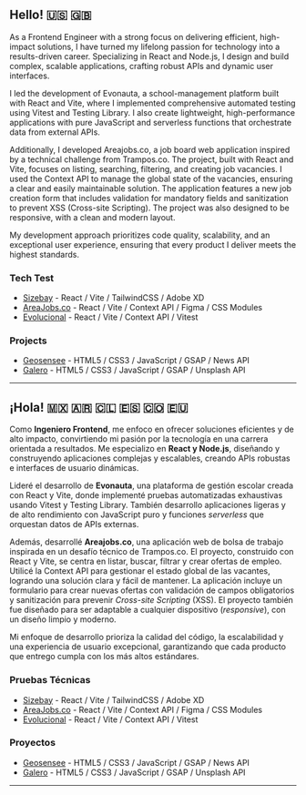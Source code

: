 ## Hello! 🇺🇸 🇬🇧

As a Frontend Engineer with a strong focus on delivering efficient, high-impact solutions, I have turned my lifelong passion for technology into a results-driven career. Specializing in React and Node.js, I design and build complex, scalable applications, crafting robust APIs and dynamic user interfaces.

I led the development of Evonauta, a school-management platform built with React and Vite, where I implemented comprehensive automated testing using Vitest and Testing Library. I also create lightweight, high-performance applications with pure JavaScript and serverless functions that orchestrate data from external APIs.

Additionally, I developed Areajobs.co, a job board web application inspired by a technical challenge from Trampos.co. The project, built with React and Vite, focuses on listing, searching, filtering, and creating job vacancies. I used the Context API to manage the global state of the vacancies, ensuring a clear and easily maintainable solution. The application features a new job creation form that includes validation for mandatory fields and sanitization to prevent XSS (Cross-site Scripting). The project was also designed to be responsive, with a clean and modern layout.

My development approach prioritizes code quality, scalability, and an exceptional user experience, ensuring that every product I deliver meets the highest standards.


### Tech Test

- [Sizebay](https://github.com/joaovmleite/sizebay-teste-tecnico) - React / Vite / TailwindCSS / Adobe XD
- [AreaJobs.co](https://github.com/joaovmleite/areajobs.co) - React / Vite / Context API / Figma / CSS Modules
- [Evolucional](https://github.com/joaovmleite/evolucional-teste-tecnico) - React / Vite / Context API / Vitest

### Projects

- [Geosensee](https://geosensee.netlify.app/) - HTML5 / CSS3 / JavaScript / GSAP / News API
- [Galero](https://galero.netlify.app/) - HTML5 / CSS3 / JavaScript / GSAP / Unsplash API


---

## ¡Hola! 🇲🇽 🇦🇷 🇨🇱 🇪🇸 🇨🇴 🇪🇺

Como **Ingeniero Frontend**, me enfoco en ofrecer soluciones eficientes y de alto impacto, convirtiendo mi pasión por la tecnología en una carrera orientada a resultados. Me especializo en **React y Node.js**, diseñando y construyendo aplicaciones complejas y escalables, creando APIs robustas e interfaces de usuario dinámicas.

Lideré el desarrollo de **Evonauta**, una plataforma de gestión escolar creada con React y Vite, donde implementé pruebas automatizadas exhaustivas usando Vitest y Testing Library. También desarrollo aplicaciones ligeras y de alto rendimiento con JavaScript puro y funciones *serverless* que orquestan datos de APIs externas.

Además, desarrollé **Areajobs.co**, una aplicación web de bolsa de trabajo inspirada en un desafío técnico de Trampos.co. El proyecto, construido con React y Vite, se centra en listar, buscar, filtrar y crear ofertas de empleo. Utilicé la Context API para gestionar el estado global de las vacantes, logrando una solución clara y fácil de mantener. La aplicación incluye un formulario para crear nuevas ofertas con validación de campos obligatorios y sanitización para prevenir *Cross-site Scripting* (XSS). El proyecto también fue diseñado para ser adaptable a cualquier dispositivo (*responsive*), con un diseño limpio y moderno.

Mi enfoque de desarrollo prioriza la calidad del código, la escalabilidad y una experiencia de usuario excepcional, garantizando que cada producto que entrego cumpla con los más altos estándares.

### Pruebas Técnicas

- [Sizebay](https://github.com/joaovmleite/sizebay-teste-tecnico) - React / Vite / TailwindCSS / Adobe XD
- [AreaJobs.co](https://github.com/joaovmleite/areajobs.co) - React / Vite / Context API / Figma / CSS Modules
- [Evolucional](https://github.com/joaovmleite/evolucional-teste-tecnico) - React / Vite / Context API / Vitest

### Proyectos

- [Geosensee](https://geosensee.netlify.app/) - HTML5 / CSS3 / JavaScript / GSAP / News API
- [Galero](https://galero.netlify.app/) - HTML5 / CSS3 / JavaScript / GSAP / Unsplash API

---

